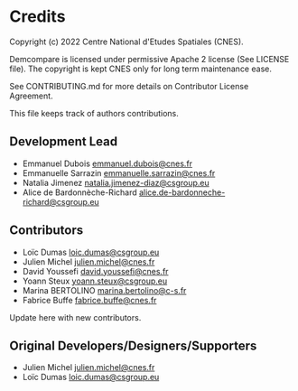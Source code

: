 # Credits

Copyright (c) 2022 Centre National d'Etudes Spatiales (CNES).

Demcompare is licensed under permissive Apache 2 license (See LICENSE file).
The copyright is kept CNES only for long term maintenance ease.

See CONTRIBUTING.md for more details on Contributor License Agreement.

This file keeps track of authors contributions.

## Development Lead

* Emmanuel Dubois <emmanuel.dubois@cnes.fr>
* Emmanuelle Sarrazin <emmanuelle.sarrazin@cnes.fr>
* Natalia Jimenez <natalia.jimenez-diaz@csgroup.eu>
* Alice de Bardonnèche-Richard <alice.de-bardonneche-richard@csgroup.eu>

## Contributors

* Loïc Dumas <loic.dumas@csgroup.eu>
* Julien Michel <julien.michel@cnes.fr>
* David Youssefi <david.youssefi@cnes.fr>
* Yoann Steux <yoann.steux@csgroup.eu>
* Marina BERTOLINO <marina.bertolino@c-s.fr>
* Fabrice Buffe <fabrice.buffe@cnes.fr>

Update here with new contributors.

## Original Developers/Designers/Supporters

* Julien Michel <julien.michel@cnes.fr>
* Loïc Dumas <loic.dumas@csgroup.eu>
